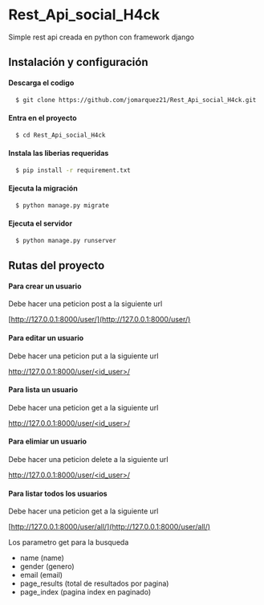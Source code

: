 # Rest_Api_social_H4ck

Simple rest api creada en python con framework django

## Instalación y configuración

#### Descarga el codigo
  ```bash
    $ git clone https://github.com/jomarquez21/Rest_Api_social_H4ck.git
  ```

#### Entra en el proyecto

  ```bash
    $ cd Rest_Api_social_H4ck
  ```

#### Instala las liberias requeridas

  ```bash
    $ pip install -r requirement.txt
  ```
  
#### Ejecuta la migración

  ```bash
    $ python manage.py migrate
  ```
  
#### Ejecuta el servidor

  ```bash
    $ python manage.py runserver
  ```
  
## Rutas del proyecto
  
#### Para crear un usuario
  
  Debe hacer una peticion post a la siguiente url
  
  [http://127.0.0.1:8000/user/](http://127.0.0.1:8000/user/)
  
#### Para editar un usuario

  Debe hacer una peticion put a la siguiente url
  
  [http://127.0.0.1:8000/user/<id_user>/](http://127.0.0.1:8000/user/<id_user>/)
  
#### Para lista un usuario

  Debe hacer una peticion get a la siguiente url
  
  [http://127.0.0.1:8000/user/<id_user>/](http://127.0.0.1:8000/user/<id_user>/)

#### Para elimiar un usuario

  Debe hacer una peticion delete a la siguiente url
  
  [http://127.0.0.1:8000/user/<id_user>/](http://127.0.0.1:8000/user/<id_user>/)

#### Para listar todos los usuarios

  Debe hacer una peticion get a la siguiente url
  
  [http://127.0.0.1:8000/user/all/](http://127.0.0.1:8000/user/all/)
  
  Los parametro get para la busqueda
  
  * name (name)<br>
  * gender (genero)<br>
  * email (email)<br>
  * page_results (total de resultados por pagina)<br>
  * page_index (pagina index en paginado)<br>
